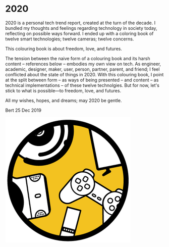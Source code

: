 # 2020

2020 is a personal tech trend report, created at the turn of the decade. I bundled my thoughts and feelings regarding technology in society today, reflecting on possible ways forward. I ended up with a coloring book of twelve smart technologies; twelve cameras; twelve concerns.

This colouring book is about freedom, love, and futures.

The tension between the naive form of a colouring book and its harsh content – references below – embodies my own view on tech. As engineer, academic, designer, maker, user, person, partner, parent, and friend; I feel conflicted about the state of things in 2020. With this colouring book, I point at the split between form – as ways of being presented – and content – as technical implementations – of these twelve technolgies. But for now, let's stick to what is possible—to freedom, love, and futures.

All my wishes, hopes, and dreams; may 2020 be gentle.

Bert
25 Dec 2019

![2020](2020.png)
